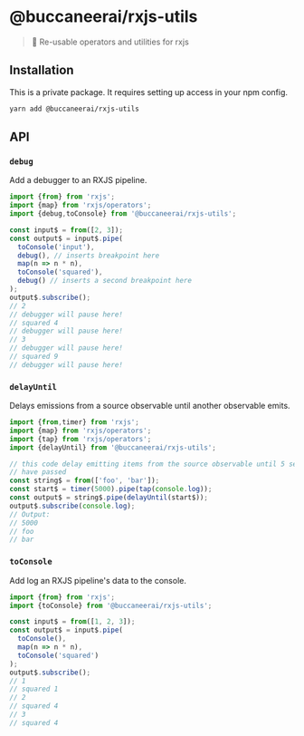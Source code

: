 # @buccaneerai/rxjs-utils
> 🔌 Re-usable operators and utilities for rxjs

## Installation
This is a private package. It requires setting up access in your npm config.

```bash
yarn add @buccaneerai/rxjs-utils
```

## API

### `debug`
Add a debugger to an RXJS pipeline.
```js
import {from} from 'rxjs';
import {map} from 'rxjs/operators';
import {debug,toConsole} from '@buccaneerai/rxjs-utils';

const input$ = from([2, 3]);
const output$ = input$.pipe(
  toConsole('input'),
  debug(), // inserts breakpoint here
  map(n => n * n),
  toConsole('squared'),
  debug() // inserts a second breakpoint here
);
output$.subscribe();
// 2
// debugger will pause here!
// squared 4
// debugger will pause here!
// 3
// debugger will pause here!
// squared 9
// debugger will pause here!
```

### `delayUntil`
Delays emissions from a source observable until another observable emits.
```js
import {from,timer} from 'rxjs';
import {map} from 'rxjs/operators';
import {tap} from 'rxjs/operators';
import {delayUntil} from '@buccaneerai/rxjs-utils';

// this code delay emitting items from the source observable until 5 seconds 
// have passed
const string$ = from(['foo', 'bar']);
const start$ = timer(5000).pipe(tap(console.log));
const output$ = string$.pipe(delayUntil(start$));
output$.subscribe(console.log); 
// Output:
// 5000
// foo
// bar
```

### `toConsole`
Add log an RXJS pipeline's data to the console.
```js
import {from} from 'rxjs';
import {toConsole} from '@buccaneerai/rxjs-utils';

const input$ = from([1, 2, 3]);
const output$ = input$.pipe(
  toConsole(),
  map(n => n * n),
  toConsole('squared')
);
output$.subscribe();
// 1
// squared 1
// 2
// squared 4
// 3
// squared 4
```
